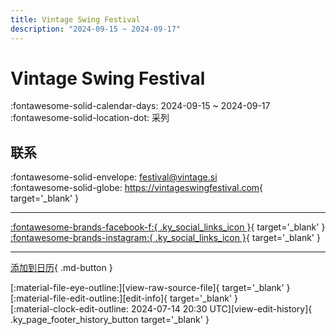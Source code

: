 ```yaml
---
title: Vintage Swing Festival
description: "2024-09-15 ~ 2024-09-17"
---
```


# Vintage Swing Festival 

:fontawesome-solid-calendar-days: 2024-09-15 ~ 2024-09-17  
:fontawesome-solid-location-dot: 采列  

## 联系

:fontawesome-solid-envelope: <festival@vintage.si>  
:fontawesome-solid-globe: <https://vintageswingfestival.com>{ target='_blank' }  

---

 [:fontawesome-brands-facebook-f:{ .ky_social_links_icon }](https://www.facebook.com/VintageSwingFestival){ target='_blank' } [:fontawesome-brands-instagram:{ .ky_social_links_icon }](https://instagram.com/vintage.swing.festival){ target='_blank' }

---

[添加到日历](https://swing.news/ics/zh-Hans/2024/si/vintage-swing-festival-2024.ics){ .md-button }

<div class="ky_page_footer" markdown>
<div class="ky_page_footer_trailing" markdown="span">
[:material-file-eye-outline:][view-raw-source-file]{ target='_blank' }
[:material-file-edit-outline:][edit-info]{ target='_blank' }
</div>
<div class="ky_page_footer_leading" markdown="span">
[:material-clock-edit-outline: 2024-07-14 20:30 UTC][view-edit-history]{ .ky_page_footer_history_button target='_blank' }
</div>
</div>

[view-raw-source-file]: https://github.com/swingdance/events/blob/main/2024/si/vintage-swing-festival-2024.json "查看原始源文件"
[edit-info]: https://github.com/swingdance/events/issues/new?assignees=&labels=update+event&projects=&template=03-update_entity.yml&title=%5B2024%2Fsi%5D%20Vintage%20Swing%20Festival&region=si&year=2024&id=vintage-swing-festival-2024&name=Vintage%20Swing%20Festival&org_id= "编辑信息"

[view-edit-history]: https://github.com/swingdance/events/commits/main/2024/si/vintage-swing-festival-2024.json "查看编辑历史"
